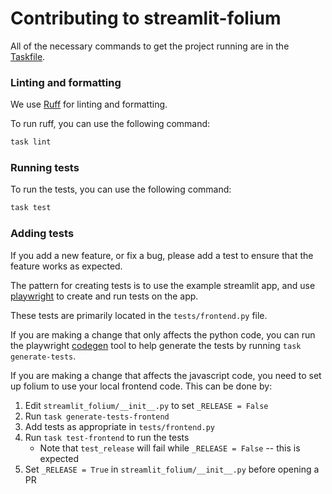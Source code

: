 # Contributing to streamlit-folium

All of the necessary commands to get the project running are in the
[Taskfile](https://taskfile.dev/).

### Linting and formatting

We use [Ruff](https://github.com/astral-sh/ruff) for linting and formatting.

To run ruff, you can use the following command:

```bash
task lint
```

### Running tests

To run the tests, you can use the following command:

```bash
task test
```

### Adding tests

If you add a new feature, or fix a bug, please add a test to ensure that the feature works as expected.

The pattern for creating tests is to use the example streamlit app, and use
[playwright](https://playwright.dev/python/docs/intro) to create and
run tests on the app.

These tests are primarily located in the `tests/frontend.py` file.

If you are making a change that only affects the python code, you can
run the playwright [codegen](https://playwright.dev/python/docs/codegen) tool to
help generate the tests by running `task generate-tests`.

If you are making a change that affects the javascript code, you need to set up
folium to use your local frontend code. This can be done by:

1. Edit `streamlit_folium/__init__.py` to set `_RELEASE = False`
2. Run `task generate-tests-frontend`
3. Add tests as appropriate in `tests/frontend.py`
4. Run `task test-frontend` to run the tests
    * Note that `test_release` will fail while `_RELEASE = False` -- this is expected
5. Set `_RELEASE = True` in `streamlit_folium/__init__.py` before opening a PR